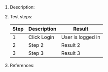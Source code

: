 1. Description:

2. Test steps:

   |Step| Description | Result |
   |----|-------------| -------|
   |1| Click Login | User is logged in|
   |2| Step 2  | Result 2  |
   |3| Step 3  | Result 3  |

3. References:
